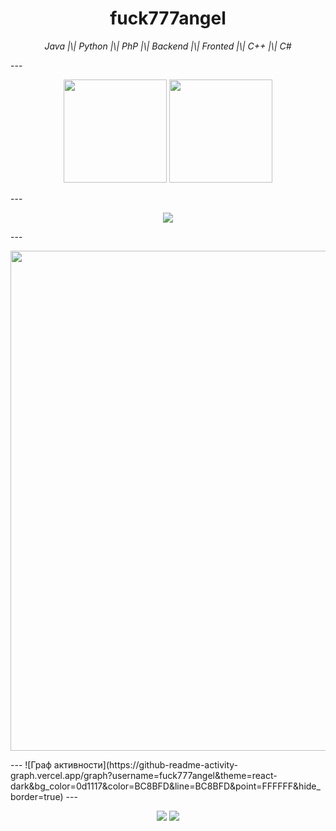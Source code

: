 <h1 align="center">fuck777angel</h1> <p align="center"><i>Java |\| Python |\| PhP |\| Backend |\| Fronted |\| C++ |\| C#</i></p> --- <p align="center"> <img src="https://github-readme-stats.vercel.app/api?username=fuck777angel&count_private=true&include_all_commits=true&hide_border=true&show_icons=true&theme=tokyonight&bg_color=0d1117&title_color=BC8BFD&icon_color=BC8BFD" height="165"> <img src="https://github-readme-stats.vercel.app/api/top-langs/?username=fuck777angel&layout=compact&hide_border=true&langs_count=8&theme=tokyonight&bg_color=0d1117&title_color=BC8BFD&icon_color=BC8BFD" height="165"> </p> --- <p align="center"> <img src="http://github-readme-streak-stats.herokuapp.com?user=fuck777angel&theme=tokyonight&hide_border=true&background=0d1117&ring=BC8BFD&fire=BC8BFD&currStreakLabel=BC8BFD"> </p> --- <p align="center"> <img src="https://raw.githubusercontent.com/fuck777angel/icons/aee695fe7fa3847ddfb248d402725ccbb9609239/icons/toxi-contribution-grid-dark.svg" width="800"> </p> --- ![Граф активности](https://github-readme-activity-graph.vercel.app/graph?username=fuck777angel&theme=react-dark&bg_color=0d1117&color=BC8BFD&line=BC8BFD&point=FFFFFF&hide_border=true) --- <p align="center"> <img src="https://komarev.com/ghpvc/?username=fuck777angel&color=BC8BFD&style=flat-square"> <img src="https://hit.yhype.me/github/profile?user_id=65571116"> </p>
